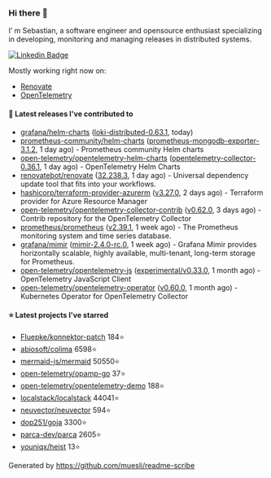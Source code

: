 ### Hi there 👋

I’ m Sebastian, a software engineer and opensource enthusiast specializing in developing, monitoring and managing releases in distributed systems.

[![Linkedin Badge](https://img.shields.io/badge/-LinkedIn-blue?style=flat&logo=Linkedin&logoColor=white&link=https://www.linkedin.com/in/sebastian-poxhofer/)](https://www.linkedin.com/in/sebastian-poxhofer/)

Mostly working right now on:
- [Renovate](https://github.com/renovatebot/renovate)
- [OpenTelemetry](https://github.com/open-telemetry)



#### 🚀 Latest releases I've contributed to

- [grafana/helm-charts](https://github.com/grafana/helm-charts) ([loki-distributed-0.63.1](https://github.com/grafana/helm-charts/releases/tag/loki-distributed-0.63.1), today)
- [prometheus-community/helm-charts](https://github.com/prometheus-community/helm-charts) ([prometheus-mongodb-exporter-3.1.2](https://github.com/prometheus-community/helm-charts/releases/tag/prometheus-mongodb-exporter-3.1.2), 1 day ago) - Prometheus community Helm charts
- [open-telemetry/opentelemetry-helm-charts](https://github.com/open-telemetry/opentelemetry-helm-charts) ([opentelemetry-collector-0.36.1](https://github.com/open-telemetry/opentelemetry-helm-charts/releases/tag/opentelemetry-collector-0.36.1), 1 day ago) - OpenTelemetry Helm Charts
- [renovatebot/renovate](https://github.com/renovatebot/renovate) ([32.238.3](https://github.com/renovatebot/renovate/releases/tag/32.238.3), 1 day ago) - Universal dependency update tool that fits into your workflows.
- [hashicorp/terraform-provider-azurerm](https://github.com/hashicorp/terraform-provider-azurerm) ([v3.27.0](https://github.com/hashicorp/terraform-provider-azurerm/releases/tag/v3.27.0), 2 days ago) - Terraform provider for Azure Resource Manager
- [open-telemetry/opentelemetry-collector-contrib](https://github.com/open-telemetry/opentelemetry-collector-contrib) ([v0.62.0](https://github.com/open-telemetry/opentelemetry-collector-contrib/releases/tag/v0.62.0), 3 days ago) - Contrib repository for the OpenTelemetry Collector
- [prometheus/prometheus](https://github.com/prometheus/prometheus) ([v2.39.1](https://github.com/prometheus/prometheus/releases/tag/v2.39.1), 1 week ago) - The Prometheus monitoring system and time series database.
- [grafana/mimir](https://github.com/grafana/mimir) ([mimir-2.4.0-rc.0](https://github.com/grafana/mimir/releases/tag/mimir-2.4.0-rc.0), 1 week ago) - Grafana Mimir provides horizontally scalable, highly available, multi-tenant, long-term storage for Prometheus.
- [open-telemetry/opentelemetry-js](https://github.com/open-telemetry/opentelemetry-js) ([experimental/v0.33.0](https://github.com/open-telemetry/opentelemetry-js/releases/tag/experimental%2Fv0.33.0), 1 month ago) - OpenTelemetry JavaScript Client
- [open-telemetry/opentelemetry-operator](https://github.com/open-telemetry/opentelemetry-operator) ([v0.60.0](https://github.com/open-telemetry/opentelemetry-operator/releases/tag/v0.60.0), 1 month ago) - Kubernetes Operator for OpenTelemetry Collector

#### ⭐ Latest projects I've starred

- [Fluepke/konnektor-patch](https://github.com/Fluepke/konnektor-patch) 184⭐
- [abiosoft/colima](https://github.com/abiosoft/colima) 6598⭐
- [mermaid-js/mermaid](https://github.com/mermaid-js/mermaid) 50550⭐
- [open-telemetry/opamp-go](https://github.com/open-telemetry/opamp-go) 37⭐
- [open-telemetry/opentelemetry-demo](https://github.com/open-telemetry/opentelemetry-demo) 188⭐
- [localstack/localstack](https://github.com/localstack/localstack) 44041⭐
- [neuvector/neuvector](https://github.com/neuvector/neuvector) 594⭐
- [dop251/goja](https://github.com/dop251/goja) 3300⭐
- [parca-dev/parca](https://github.com/parca-dev/parca) 2605⭐
- [youniqx/heist](https://github.com/youniqx/heist) 13⭐



Generated by https://github.com/muesli/readme-scribe
